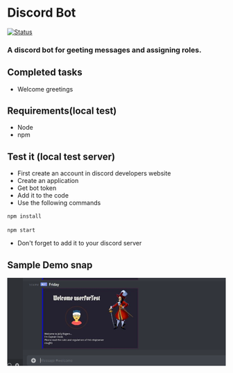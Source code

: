 # Discord Bot 
[![Status](https://img.shields.io/badge/Status-under_development-blue.svg)](https://shields.io/)
### A discord bot for geeting messages and assigning roles.

## Completed tasks
* Welcome greetings

## Requirements(local test)
* Node
* npm
## Test it (local test server)
* First create an account in discord developers website
* Create an application
* Get bot token
* Add it to the code
* Use the following commands
```
npm install

npm start
```
* Don't forget to add it to your discord server

## Sample Demo snap
![Screenshot](https://github.com/hackedak/discord/blob/main/githubsnaps/demoSnap.PNG)
